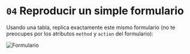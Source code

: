 # `04` Reproducir un simple formulario 

Usando una tabla, replica exactamente este mismo formulario (no te preocupes por los atributos `method` y `action` del formulario):

![Formulario](https://github.com/4GeeksAcademy/html-forms-tutorial-exercises/blob/master/.learn/assets/5xKY0rI.png?raw=true)
